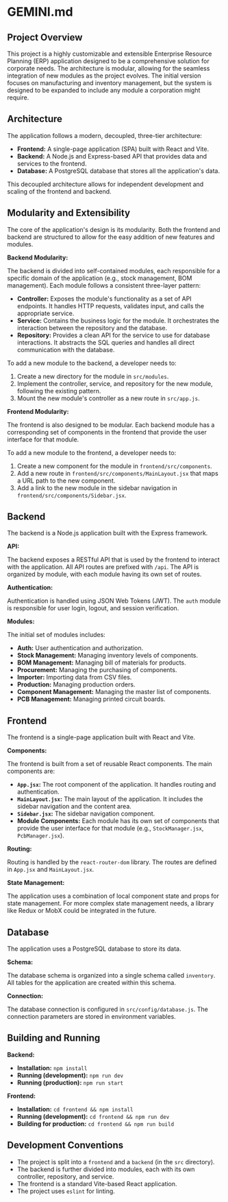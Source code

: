 # GEMINI.md

## Project Overview

This project is a highly customizable and extensible Enterprise Resource Planning (ERP) application designed to be a comprehensive solution for corporate needs. The architecture is modular, allowing for the seamless integration of new modules as the project evolves. The initial version focuses on manufacturing and inventory management, but the system is designed to be expanded to include any module a corporation might require.

## Architecture

The application follows a modern, decoupled, three-tier architecture:

*   **Frontend:** A single-page application (SPA) built with React and Vite.
*   **Backend:** A Node.js and Express-based API that provides data and services to the frontend.
*   **Database:** A PostgreSQL database that stores all the application's data.

This decoupled architecture allows for independent development and scaling of the frontend and backend.

## Modularity and Extensibility

The core of the application's design is its modularity. Both the frontend and backend are structured to allow for the easy addition of new features and modules.

**Backend Modularity:**

The backend is divided into self-contained modules, each responsible for a specific domain of the application (e.g., stock management, BOM management). Each module follows a consistent three-layer pattern:

*   **Controller:** Exposes the module's functionality as a set of API endpoints. It handles HTTP requests, validates input, and calls the appropriate service.
*   **Service:** Contains the business logic for the module. It orchestrates the interaction between the repository and the database.
*   **Repository:** Provides a clean API for the service to use for database interactions. It abstracts the SQL queries and handles all direct communication with the database.

To add a new module to the backend, a developer needs to:

1.  Create a new directory for the module in `src/modules`.
2.  Implement the controller, service, and repository for the new module, following the existing pattern.
3.  Mount the new module's controller as a new route in `src/app.js`.

**Frontend Modularity:**

The frontend is also designed to be modular. Each backend module has a corresponding set of components in the frontend that provide the user interface for that module.

To add a new module to the frontend, a developer needs to:

1.  Create a new component for the module in `frontend/src/components`.
2.  Add a new route in `frontend/src/components/MainLayout.jsx` that maps a URL path to the new component.
3.  Add a link to the new module in the sidebar navigation in `frontend/src/components/Sidebar.jsx`.

## Backend

The backend is a Node.js application built with the Express framework.

**API:**

The backend exposes a RESTful API that is used by the frontend to interact with the application. All API routes are prefixed with `/api`. The API is organized by module, with each module having its own set of routes.

**Authentication:**

Authentication is handled using JSON Web Tokens (JWT). The `auth` module is responsible for user login, logout, and session verification.

**Modules:**

The initial set of modules includes:

*   **Auth:** User authentication and authorization.
*   **Stock Management:** Managing inventory levels of components.
*   **BOM Management:** Managing bill of materials for products.
*   **Procurement:** Managing the purchasing of components.
*   **Importer:** Importing data from CSV files.
*   **Production:** Managing production orders.
*   **Component Management:** Managing the master list of components.
*   **PCB Management:** Managing printed circuit boards.

## Frontend

The frontend is a single-page application built with React and Vite.

**Components:**

The frontend is built from a set of reusable React components. The main components are:

*   **`App.jsx`:** The root component of the application. It handles routing and authentication.
*   **`MainLayout.jsx`:** The main layout of the application. It includes the sidebar navigation and the content area.
*   **`Sidebar.jsx`:** The sidebar navigation component.
*   **Module Components:** Each module has its own set of components that provide the user interface for that module (e.g., `StockManager.jsx`, `PcbManager.jsx`).

**Routing:**

Routing is handled by the `react-router-dom` library. The routes are defined in `App.jsx` and `MainLayout.jsx`.

**State Management:**

The application uses a combination of local component state and props for state management. For more complex state management needs, a library like Redux or MobX could be integrated in the future.

## Database

The application uses a PostgreSQL database to store its data.

**Schema:**

The database schema is organized into a single schema called `inventory`. All tables for the application are created within this schema.

**Connection:**

The database connection is configured in `src/config/database.js`. The connection parameters are stored in environment variables.

## Building and Running

**Backend:**

*   **Installation:** `npm install`
*   **Running (development):** `npm run dev`
*   **Running (production):** `npm run start`

**Frontend:**

*   **Installation:** `cd frontend && npm install`
*   **Running (development):** `cd frontend && npm run dev`
*   **Building for production:** `cd frontend && npm run build`

## Development Conventions

*   The project is split into a `frontend` and a `backend` (in the `src` directory).
*   The backend is further divided into modules, each with its own controller, repository, and service.
*   The frontend is a standard Vite-based React application.
*   The project uses `eslint` for linting.